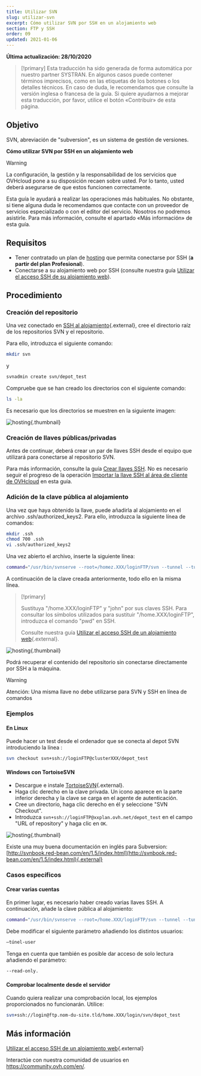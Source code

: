 ```yaml
---
title: Utilizar SVN
slug: utilizar-svn
excerpt: Cómo utilizar SVN por SSH en un alojamiento web
section: FTP y SSH
order: 09
updated: 2021-01-06
---
```


**Última actualización: 28/10/2020**

> [!primary]
> Esta traducción ha sido generada de forma automática por nuestro partner SYSTRAN. En algunos casos puede contener términos imprecisos, como en las etiquetas de los botones o los detalles técnicos. En caso de duda, le recomendamos que consulte la versión inglesa o francesa de la guía. Si quiere ayudarnos a mejorar esta traducción, por favor, utilice el botón «Contribuir» de esta página.
> 

## Objetivo

SVN, abreviación de "subversion", es un sistema de gestión de versiones. 

**Cómo utilizar SVN por SSH en un alojamiento web**

> [!warning]
>
> La configuración, la gestión y la responsabilidad de los servicios que OVHcloud pone a su disposición recaen sobre usted. Por lo tanto, usted deberá asegurarse de que estos funcionen correctamente.
> 
> Esta guía le ayudará a realizar las operaciones más habituales. No obstante, si tiene alguna duda le recomendamos que contacte con un proveedor de servicios especializado o con el editor del servicio. Nosotros no podremos asistirle. Para más información, consulte el apartado «Más información» de esta guía.
> 

## Requisitos

- Tener contratado un plan de [hosting](https://www.ovhcloud.com/es/web-hosting/) que permita conectarse por SSH (**a partir del plan Profesional**).
- Conectarse a su alojamiento web por SSH (consulte nuestra guía [Utilizar el acceso SSH de su alojamiento web](../web_hosting_ssh_en_alojamiento_compartido/)).

## Procedimiento

### Creación del repositorio

Una vez conectado en [SSH al alojamiento](../web_hosting_ssh_en_alojamiento_compartido/){.external}, cree el directorio raíz de los repositorios SVN y el repositorio.

Para ello, introduzca el siguiente comando:

```bash
mkdir svn
```

y

```bash
svnadmin create svn/depot_test
```

Compruebe que se han creado los directorios con el siguiente comando:

```bash
ls -la
```

Es necesario que los directorios se muestren en la siguiente imagen:

![hosting](images/3078.png){.thumbnail}

### Creación de llaves públicas/privadas

Antes de continuar, deberá crear un par de llaves SSH desde el equipo que utilizará para conectarse al repositorio SVN.

Para más información, consulte la guía [Crear llaves SSH](https://docs.ovh.com/us/es/public-cloud/crear-llave-ssh/). No es necesario seguir el progreso de la operación [Importar la llave SSH al área de cliente de OVHcloud](https://docs.ovh.com/us/es/public-cloud/crear-llave-ssh/#importacion-de-una-clave-ssh-en-el-area-de-cliente-de-ovhcloud_1) en esta guía.

### Adición de la clave pública al alojamiento

Una vez que haya obtenido la llave, puede añadirla al alojamiento en el archivo .ssh/authorized_keys2. Para ello, introduzca la siguiente línea de comandos:

```bash
mkdir .ssh
chmod 700 .ssh
vi .ssh/authorized_keys2
```

Una vez abierto el archivo, inserte la siguiente línea:

```bash
command="/usr/bin/svnserve --root=/homez.XXX/loginFTP/svn --tunnel --tunnel-user=john",no-port-forwarding,no-agent-forwarding,no-X11-forwarding,no-pty
```

A continuación de la clave creada anteriormente, todo ello en la misma línea.

> [!primary]
>
> Sustituya "/home.XXX/loginFTP" y "john" por sus claves SSH.
> Para consultar los símbolos utilizados para sustituir "/home.XXX/loginFTP", introduzca el comando "pwd" en SSH.
>
> Consulte nuestra guía [Utilizar el acceso SSH de un alojamiento web](../web_hosting_ssh_en_alojamiento_compartido/){.external}.
> 

![hosting](images/3080.png){.thumbnail}

Podrá recuperar el contenido del repositorio sin conectarse directamente por SSH a la máquina.

> [!warning]
>
> Atención: Una misma llave no debe utilizarse para SVN y SSH en
> línea de comandos
> 

### Ejemplos

#### En Linux

Puede hacer un test desde el ordenador que se conecta al depot SVN introduciendo la línea :

```bash
svn checkout svn+ssh://loginFTP@clusterXXX/depot_test
```

#### Windows con TortoiseSVN

- Descargue e instale [TortoiseSVN](https://tortoisesvn.net/downloads.html){.external}.
- Haga clic derecho en la clave privada. Un icono aparece en la parte inferior derecha y la clave se carga en el agente de autenticación.
- Cree un directorio, haga clic derecho en él y seleccione "SVN Checkout". 
- Introduzca `svn+ssh://loginFTP@xxplan.ovh.net/depot_test` en el campo "URL of repository" y haga clic en `OK`.

![hosting](images/3081.png){.thumbnail}

Existe una muy buena documentación en inglés para Subversion: [http://svnbook.red-bean.com/en/1.5/index.html](http://svnbook.red-bean.com/en/1.5/index.html){.external}

### Casos específicos

#### Crear varias cuentas

En primer lugar, es necesario haber creado varias llaves SSH. A continuación, añade la clave pública al alojamiento:

```bash
command="/usr/bin/svnserve --root=/home.XXX/loginFTP/svn --tunnel --tunnel-user=marc",no-port-forwarding,no-agent-forwarding,no-X11-forwarding,no-pty
```

Debe modificar el siguiente parámetro añadiendo los distintos usuarios:

```bash
—túnel-user
```

Tenga en cuenta que también es posible dar acceso de solo lectura añadiendo el parámetro:

```bash
--read-only.
```

#### Comprobar localmente desde el servidor

Cuando quiera realizar una comprobación local, los ejemplos proporcionados no funcionarán. Utilice:

```bash
svn+ssh://login@ftp.nom-du-site.tld/home.XXX/login/svn/depot_test
```

## Más información

[Utilizar el acceso SSH de un alojamiento web](../web_hosting_ssh_en_alojamiento_compartido/){.external}

Interactúe con nuestra comunidad de usuarios en <https://community.ovh.com/en/>.
